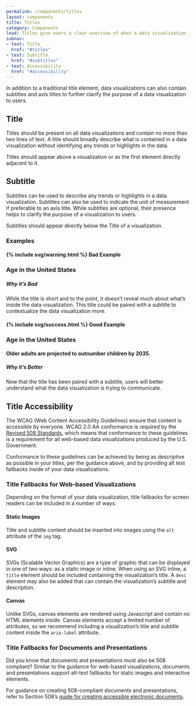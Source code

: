 ```yaml
---
permalink: /components/titles
layout: components
title: Titles
category: Components
lead: Titles give users a clear overview of what a data visualization is about.
subnav:
- text: Title
  href: "#titles"
- text: Subtitle
  href: "#subtitles"
- text: Accessibility
  href: "#accessibility"
---
```

<p>
  In addition to a traditional title element, data visualizations can also
  contain subtitles and axis titles to further clarify the purpose of a data
  visualization to users.
</p>
<div id="titles">
  <h2>Title</h2>
  <p>
    Titles should be present on all data visualizations and contain no more than
    two lines of text. A title should broadly describe what is contained in a
    data visualization without identifying any trends or highlights in the data.
  </p>
  <p>
    Titles should appear above a visualization or as the first element directly
    adjacent to it.
  </p>
</div>
<div id="subtitles">
  <h2>Subtitle</h2>
  <p>
    Subtitles can be used to describe any trends or highlights in a data
    visualization. Subtitles can also be used to indicate the unit of 
    measurement if preferable to an axis title. While subtitles are optional,
    their presence helps to clarify the purpose of a visualization to users.
  </p>
  <p>
    Subtitles should appear directly below the Title of a visualization.
  </p>
  <div id="examples">
    <h3>Examples</h3>
    <div class="component-examples clearfix">
      <div class="usa-chart-card example-side-by-side">
        <h4>{% include svg/warning.html %} Bad Example</h4>
        <div class="usa-chart-header">
          <h3 class="usa-chart-title">Age in the United States</h3>
        </div>
        <h5 class="usa-color-heading">Why it’s Bad</h5>
        <p>
          While the title is short and to the point, it doesn’t reveal much
          about what’s inside the data visualization. This title could be paired
          with a subtitle to contextualize the data visualization more.
        </p>
      </div>
      <div class="usa-chart-card example-side-by-side">
        <h4>{% include svg/success.html %} Good Example</h4>
        <div class="usa-chart-header">
          <h3 class="usa-chart-title">Age in the United States</h3>
          <h4 class="usa-chart-subtitle">Older adults are projected to outnumber children by 2035.</h4>
          <h5 class="usa-color-heading">Why it’s Better</h5>
          <p>
            Now that the title has been paired with a subtitle, users will better
            understand what the data visualization is trying to communicate.
          </p>
        </div>
      </div>
    </div>
  </div>
</div>
<div id="accessibility">
  <h2>Title Accessibility</h2>
  <p>
    The WCAG (Web Content Accessibility Guidelines) ensure that content is
    accessible by everyone. WCAG 2.0 AA conformance is required by the
    <a href="https://www.section508.gov/content/build/website-accessibility-improvement/WCAG-conformance" target="_blank">Revised 508 Standards</a>, which means that conformance to
    these guidelines is a requirement for all web-based data visualizations
    produced by the U.S. Government.
  </p>
  <p>
    Conformance to these guidelines can be achieved by being as descriptive as
    possible in your titles, per the guidance above, and by providing alt text
    fallbacks inside of your data visualizations.
  </p>
  <h3>Title Fallbacks for Web-based Visualizations</h3>
  <p>
    Depending on the format of your data visualization, title fallbacks for
    screen readers can be included in a number of ways:
  </p> 
  <h4>Static Images</h4>
  <p>
    Title and subtitle content should be inserted into images using the
    <code>alt</code> attribute of the <code>img</code> tag. 
  </p>
  <h4>SVG</h4>
  <p>
    SVGs (Scalable Vector Graphics) are a type of graphic that can be displayed
    in one of two ways: as a static image or inline. When using an SVG inline, a
    <code>title</code> element should be included containing the
    visualization’s title. A <code>desc</code> element may also be added that
    can contain the visualization’s subtitle and description.
  </p>
  <h4>Canvas</h4>
  <p>
    Unlike SVGs, canvas elements are rendered using Javascript and contain no
    HTML elements inside. Canvas elements accept a limited number of attributes,
    so we recommend including a visualization’s title and subtitle content
    inside the <code>aria-label</code> attribute.
  </p>
  <h3>Title Fallbacks for Documents and Presentations</h3>
  <p>
    Did you know that documents and presentations must also be
    508 compliant? Similar to the guidance for web-based visualizations,
    documents and presentations support alt-text fallbacks for static images
    and interactive elements.
  </p>
  <p>
    For guidance on creating 508-compliant documents and presentations, refer to
    Section 508’s
    <a href="https://www.section508.gov/content/build/create-accessible-documents">guide for creating accessible electronic documents</a>.
  </p>
</div>